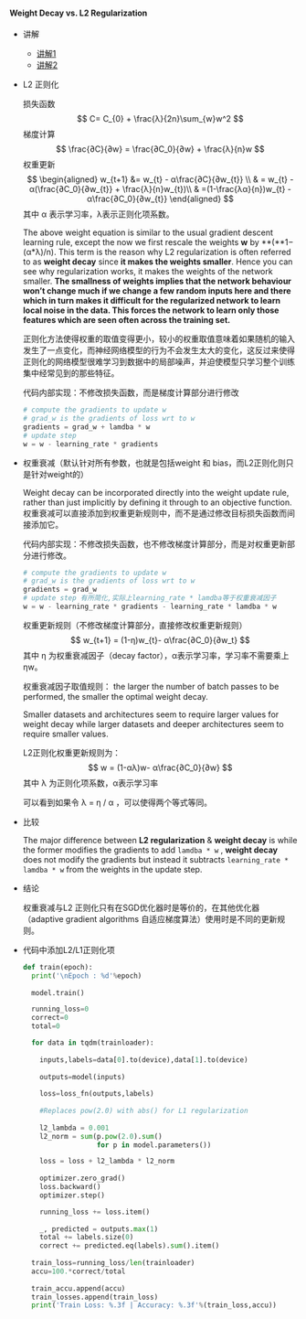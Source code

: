 #### Weight Decay vs. L2 Regularization

- 讲解

  - [讲解1](https://arxiv.org/pdf/1711.05101.pdf)
  - [讲解2](https://benihime91.github.io/blog/machinelearning/deeplearning/python3.x/tensorflow2.x/2020/10/08/adamW.html)

- L2 正则化

  损失函数
  $$
  C= C_{0} + \frac{λ}{2n}\sum_{w}w^2
  $$
  梯度计算
  $$
  \frac{∂C}{∂w} = \frac{∂C_0}{∂w} + \frac{λ}{n}w
  $$
  权重更新
  $$
  \begin{aligned} w_{t+1} &= w_{t} -  α\frac{∂C}{∂w_{t}} \\
  & = w_{t} -  α(\frac{∂C_0}{∂w_{t}} + \frac{λ}{n}w_{t})\\
  & =(1-\frac{λα}{n})w_{t} -   α\frac{∂C_0}{∂w_{t}} \end{aligned}
  $$
  其中  α 表示学习率，λ表示正则化项系数。

  The above weight equation is similar to the usual gradient descent learning rule, except the now we first rescale the weights **w** by **(**1−(α*λ)/n). This term is the reason why L2 regularization is often referred to as **weight decay** since **it makes the weights smaller**. Hence you can see why regularization works, it makes the weights of the network smaller. **The smallness of weights implies that the network behaviour won’t change much if we change a few random inputs here and there which in turn makes it difficult for the regularized network to learn local noise in the data. This forces the network to learn only those features which are seen often across the training set.**

  正则化方法使得权重的取值变得更小，较小的权重取值意味着如果随机的输入发生了一点变化，而神经网络模型的行为不会发生太大的变化，这反过来使得正则化的网络模型很难学习到数据中的局部噪声，并迫使模型只学习整个训练集中经常见到的那些特征。

  代码内部实现：不修改损失函数，而是梯度计算部分进行修改

  ```python
  # compute the gradients to update w
  # grad_w is the gradients of loss wrt to w
  gradients = grad_w + lamdba * w
  # update step
  w = w - learning_rate * gradients
  ```

- 权重衰减（默认针对所有参数，也就是包括weight 和 bias，而L2正则化则只是针对weight的）

  Weight decay can be incorporated directly into the weight update rule, rather than just implicitly by defining it through to an objective function.权重衰减可以直接添加到权重更新规则中，而不是通过修改目标损失函数而间接添加它。

  代码内部实现：不修改损失函数，也不修改梯度计算部分，而是对权重更新部分进行修改。

  ```python
  # compute the gradients to update w
  # grad_w is the gradients of loss wrt to w
  gradients = grad_w
  # update step 有所简化,实际上learning_rate * lamdba等于权重衰减因子
  w = w - learning_rate * gradients - learning_rate * lamdba * w
  ```

  权重更新规则（不修改梯度计算部分，直接修改权重更新规则）
  $$
  w_{t+1} = (1-η)w_{t}- α\frac{∂C_0}{∂w_t}
  $$
  其中  η 为权重衰减因子（decay factor），α表示学习率，学习率不需要乘上 ηw。

  权重衰减因子取值规则： the larger the number of batch passes to be performed, the smaller the optimal weight decay.

  Smaller datasets and architectures seem to require larger values for weight decay while larger datasets and deeper architectures seem to require smaller values.

  L2正则化权重更新规则为：
  $$
  w = (1-αλ)w- α\frac{∂C_0}{∂w}
  $$
  其中 λ 为正则化项系数，α表示学习率

  可以看到如果令  λ = η / α ，可以使得两个等式等同。 

- 比较

  The major difference between **L2 regularization** & **weight decay** is while the former modifies the gradients to add `lamdba * w` , **weight decay** does not modify the gradients but instead it subtracts `learning_rate * lamdba * w` from the weights in the update step.

- 结论

  权重衰减与L2 正则化只有在SGD优化器时是等价的，在其他优化器（adaptive gradient algorithms 自适应梯度算法）使用时是不同的更新规则。

- 代码中添加L2/L1正则化项

  ```python
  def train(epoch):
    print('\nEpoch : %d'%epoch)
    
    model.train()
  
    running_loss=0
    correct=0
    total=0
  
    for data in tqdm(trainloader):
      
      inputs,labels=data[0].to(device),data[1].to(device)
      
      outputs=model(inputs)
      
      loss=loss_fn(outputs,labels)
      
      #Replaces pow(2.0) with abs() for L1 regularization
      
      l2_lambda = 0.001
      l2_norm = sum(p.pow(2.0).sum()
                    for p in model.parameters())
  
      loss = loss + l2_lambda * l2_norm
      
      optimizer.zero_grad()
      loss.backward()
      optimizer.step()
  
      running_loss += loss.item()
      
      _, predicted = outputs.max(1)
      total += labels.size(0)
      correct += predicted.eq(labels).sum().item()
        
    train_loss=running_loss/len(trainloader)
    accu=100.*correct/total
    
    train_accu.append(accu)
    train_losses.append(train_loss)
    print('Train Loss: %.3f | Accuracy: %.3f'%(train_loss,accu))
  ```

  
